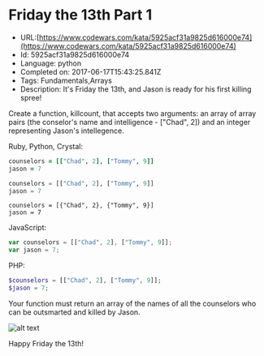 # Friday the 13th Part 1

 - URL:[https://www.codewars.com/kata/5925acf31a9825d616000e74](https://www.codewars.com/kata/5925acf31a9825d616000e74)
 - Id: 5925acf31a9825d616000e74
 - Language: python
 - Completed on: 2017-06-17T15:43:25.841Z
 - Tags: Fundamentals,Arrays
 - Description:
It's Friday the 13th, and Jason is ready for his first killing spree!

Create a function, killcount, that accepts two arguments: an array of array pairs (the conselor's name and intelligence - ["Chad", 2]) and an integer representing Jason's intellegence. 

Ruby, Python, Crystal:
```ruby
counselors = [["Chad", 2], ["Tommy", 9]]
jason = 7
```
```python
counselors = [["Chad", 2], ["Tommy", 9]]
jason = 7
```
```crystal
counselors = [{"Chad", 2}, {"Tommy", 9}]
jason = 7
```
JavaScript:
```javascript
var counselors = [["Chad", 2], ["Tommy", 9]];
var jason = 7;
```
PHP:
```php
$counselors = [["Chad", 2], ["Tommy", 9]];
$jason = 7;
```

Your function must return an array of the names of all the counselors who can be outsmarted and killed by Jason.

![alt text](http://imagescdn.tweaktown.com/news/5/7/57271_4_new-friday-13th-game-slashes-pc-consoles.jpg)

Happy Friday the 13th!
